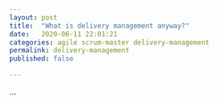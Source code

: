 ```yaml
---
layout: post
title:  "What is delivery management anyway?"
date:   2020-06-11 22:01:21
categories: agile scrum-master delivery-management
permalink: delivery-management
published: false

---
```

...

